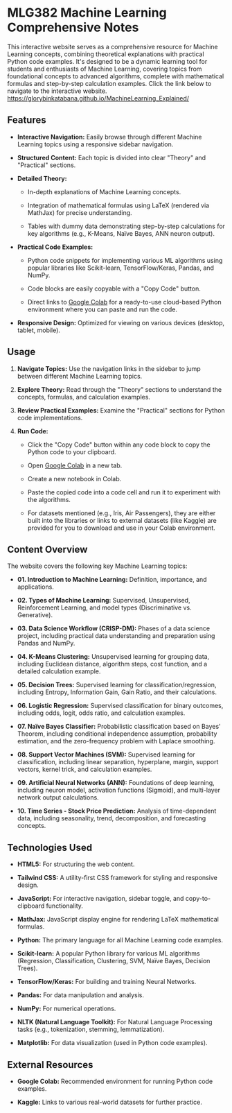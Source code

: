 # MLG382 Machine Learning Comprehensive Notes

This interactive website serves as a comprehensive resource for Machine Learning concepts, combining theoretical explanations with practical Python code examples. It's designed to be a dynamic learning tool for students and enthusiasts of Machine Learning, covering topics from foundational concepts to advanced algorithms, complete with mathematical formulas and step-by-step calculation examples.
Click the link below to navigate to the interactive website.
https://glorybinkatabana.github.io/MachineLearning_Explained/

## Features

* **Interactive Navigation:** Easily browse through different Machine Learning topics using a responsive sidebar navigation.

* **Structured Content:** Each topic is divided into clear "Theory" and "Practical" sections.

* **Detailed Theory:**

    * In-depth explanations of Machine Learning concepts.

    * Integration of mathematical formulas using LaTeX (rendered via MathJax) for precise understanding.

    * Tables with dummy data demonstrating step-by-step calculations for key algorithms (e.g., K-Means, Naïve Bayes, ANN neuron output).

* **Practical Code Examples:**

    * Python code snippets for implementing various ML algorithms using popular libraries like Scikit-learn, TensorFlow/Keras, Pandas, and NumPy.

    * Code blocks are easily copyable with a "Copy Code" button.

    * Direct links to [Google Colab](https://colab.research.google.com/) for a ready-to-use cloud-based Python environment where you can paste and run the code.

* **Responsive Design:** Optimized for viewing on various devices (desktop, tablet, mobile).

## Usage

1.  **Navigate Topics:** Use the navigation links in the sidebar to jump between different Machine Learning topics.

2.  **Explore Theory:** Read through the "Theory" sections to understand the concepts, formulas, and calculation examples.

3.  **Review Practical Examples:** Examine the "Practical" sections for Python code implementations.

4.  **Run Code:**

    * Click the "Copy Code" button within any code block to copy the Python code to your clipboard.

    * Open [Google Colab](https://colab.research.google.com/) in a new tab.

    * Create a new notebook in Colab.

    * Paste the copied code into a code cell and run it to experiment with the algorithms.

    * For datasets mentioned (e.g., Iris, Air Passengers), they are either built into the libraries or links to external datasets (like Kaggle) are provided for you to download and use in your Colab environment.

## Content Overview

The website covers the following key Machine Learning topics:

* **01. Introduction to Machine Learning:** Definition, importance, and applications.

* **02. Types of Machine Learning:** Supervised, Unsupervised, Reinforcement Learning, and model types (Discriminative vs. Generative).

* **03. Data Science Workflow (CRISP-DM):** Phases of a data science project, including practical data understanding and preparation using Pandas and NumPy.

* **04. K-Means Clustering:** Unsupervised learning for grouping data, including Euclidean distance, algorithm steps, cost function, and a detailed calculation example.

* **05. Decision Trees:** Supervised learning for classification/regression, including Entropy, Information Gain, Gain Ratio, and their calculations.

* **06. Logistic Regression:** Supervised classification for binary outcomes, including odds, logit, odds ratio, and calculation examples.

* **07. Naïve Bayes Classifier:** Probabilistic classification based on Bayes' Theorem, including conditional independence assumption, probability estimation, and the zero-frequency problem with Laplace smoothing.

* **08. Support Vector Machines (SVM):** Supervised learning for classification, including linear separation, hyperplane, margin, support vectors, kernel trick, and calculation examples.

* **09. Artificial Neural Networks (ANN):** Foundations of deep learning, including neuron model, activation functions (Sigmoid), and multi-layer network output calculations.

* **10. Time Series - Stock Price Prediction:** Analysis of time-dependent data, including seasonality, trend, decomposition, and forecasting concepts.

## Technologies Used

* **HTML5:** For structuring the web content.

* **Tailwind CSS:** A utility-first CSS framework for styling and responsive design.

* **JavaScript:** For interactive navigation, sidebar toggle, and copy-to-clipboard functionality.

* **MathJax:** JavaScript display engine for rendering LaTeX mathematical formulas.

* **Python:** The primary language for all Machine Learning code examples.

* **Scikit-learn:** A popular Python library for various ML algorithms (Regression, Classification, Clustering, SVM, Naïve Bayes, Decision Trees).

* **TensorFlow/Keras:** For building and training Neural Networks.

* **Pandas:** For data manipulation and analysis.

* **NumPy:** For numerical operations.

* **NLTK (Natural Language Toolkit):** For Natural Language Processing tasks (e.g., tokenization, stemming, lemmatization).

* **Matplotlib:** For data visualization (used in Python code examples).

## External Resources

* **Google Colab:** Recommended environment for running Python code examples.

* **Kaggle:** Links to various real-world datasets for further practice.
